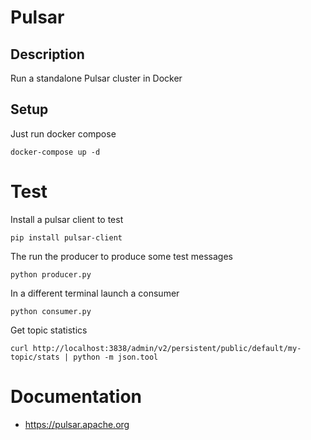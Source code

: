 # Pulsar

## Description

Run a standalone Pulsar cluster in Docker


## Setup

Just run docker compose

```
docker-compose up -d
```

# Test

Install a pulsar client to test

```
pip install pulsar-client
```

The run the producer to produce some test messages

```
python producer.py
```

In a different terminal launch a consumer
```
python consumer.py
```

Get topic statistics

```
curl http://localhost:3838/admin/v2/persistent/public/default/my-topic/stats | python -m json.tool
```


# Documentation

 * https://pulsar.apache.org
 
